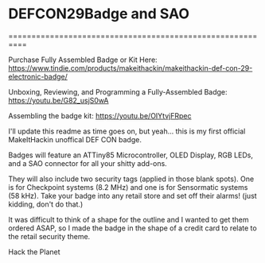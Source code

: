 # DEFCON29Badge and SAO
==========================================================

Purchase Fully Assembled Badge or Kit Here:
https://www.tindie.com/products/makeithackin/makeithackin-def-con-29-electronic-badge/

Unboxing, Reviewing, and Programming a Fully-Assembled Badge:
https://youtu.be/G82_usjS0wA

Assembling the badge kit: 
https://youtu.be/OIYtvjFRpec

I'll update this readme as time goes on, but yeah... this is my first official MakeItHackin unoffical DEF CON badge.

Badges will feature an ATTiny85 Microcontroller, OLED Display, RGB LEDs, and a SAO connector for all your shitty add-ons.

They will also include two security tags (applied in those blank spots).  One is for Checkpoint systems (8.2 MHz) and one is for Sensormatic systems (58 kHz).  Take your badge into any retail store and set off their alarms!  (just kidding, don't do that.)

It was difficult to think of a shape for the outline and I wanted to get them ordered ASAP, so I made the badge in the shape of a credit card to relate to the retail security theme.  

Hack the Planet

